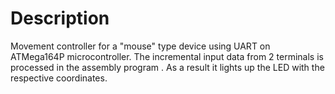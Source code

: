 # Description
Movement controller for a "mouse" type device using UART on ATMega164P microcontroller. The incremental input data from 2 terminals is processed in the assembly program . As a result it lights up the LED with the respective coordinates. 


